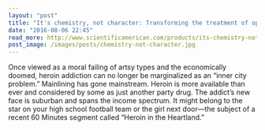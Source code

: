 ```yaml
---
layout: "post"
title: "It's chemistry, not character: Transforming the treatment of opioid addiction"
date: "2016-08-06 22:45"
read_more: http://www.scientificamerican.com/products/its-chemistry-not-character-transforming-the-treatment-of-opioid-addiction/
post_image: /images/posts/chemistry-not-character.jpg
---
```

Once viewed as a moral failing of artsy types and the economically doomed, heroin addiction can no longer be marginalized as an “inner city problem.” Mainlining has gone mainstream. Heroin is more available than ever and considered by some as just another party drug. The addict’s new face is suburban and spans the income spectrum. It might belong to the star on your high school football team or the girl next door—the subject of a recent 60 Minutes segment called “Heroin in the Heartland.”
